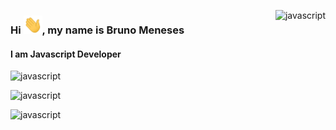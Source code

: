 <p align="left">
<p align="right">
  <img align="right" src="https://i.ibb.co/yF74YJM/Grupo-14.png" alt="javascript" height="380"/>
</p>
<h3 align="left">Hi <img src="https://raw.githubusercontent.com/KevinPatel04/KevinPatel04/master/Hi.gif" width="30px">, my name is Bruno Meneses </h3>
<h4 align="left">I am Javascript Developer</h4>
</p>
<p align="left">
<img src="https://i.ibb.co/vsXpZbM/Grupo-15.png" alt="javascript"/>
</p>
<p align="left">
<img src="https://i.ibb.co/RS6phpM/Grupo-19.png" alt="javascript"/>
</p>
<p align="left">
  <a href="www.linkedin.com/in/dotbruu">
    <img align="left" src="https://user-images.githubusercontent.com/63132506/127411471-c5b10f72-958a-43bb-bfd5-4695b204cb5a.png" alt="javascript"/>
   <a/>
</p>

